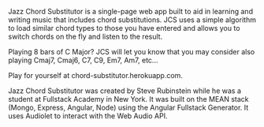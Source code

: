 Jazz Chord Substitutor is a single-page web app built to
aid in learning and writing music that includes chord 
substitutions. JCS uses a simple algorithm to load similar 
chord types to those you have entered and allows you to 
switch chords on the fly and listen to the result.

Playing 8 bars of C Major? JCS will let you know that you 
may consider also playing Cmaj7, Cmaj6, C7, C9, Em7, Am7, 
etc...

Play for yourself at chord-substitutor.herokuapp.com.

Jazz Chord Substitutor was created by Steve Rubinstein 
while he was a student at Fullstack Academy in New York.
It was built on the MEAN stack (Mongo, Express, Angular, 
Node) using the Angular Fullstack Generator. It uses
Audiolet to interact with the Web Audio API.
